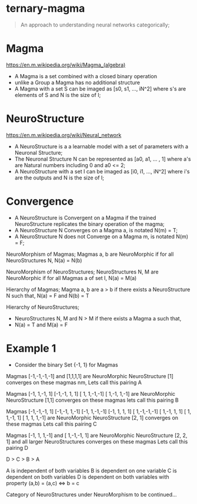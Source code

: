 # ternary-magma
> An approach to understanding neural networks categorically;

# Magma

https://en.m.wikipedia.org/wiki/Magma_(algebra)

- A Magma is a set combined with a closed binary operation
- unlike a Group a Magma has no additional structure
- A Magma with a set S can be imaged as [s0, s1, ..., iN^2] where s's are elements of S and N is the size of I;

# NeuroStructure

https://en.m.wikipedia.org/wiki/Neural_network

- A NeuroStructure is a a learnable model with a set of parameters with a Neuronal Structure;
- The Neuronal Structure N can be represented as [a0, a1, ... , 1] where a's are Natural numbers including 0 and a0 <= 2;
- A NeuroStructure with a set I can be imaged as [i0, i1, ..., iN^2] where i's are the outputs and N is the size of I;

# Convergence
- A NeuroStructure is Convergent on a Magma if the trained NeuroStructure replicates the binary operation of the magma;
- A NeuroStructure N Converges on a Magma a, is notated N(m) = T;
- A NeuroStructure N does not Converge on a Magma m, is notated N(m) = F;

NeuroMorphism of Magmas;
Magmas a, b are NeuroMorphic if for all NeuroStructures N,
N(a) = N(b)

NeuroMorphism of NeuroStructures;
NeuroStructures N, M are NeuroMorphic if for all Magmas a of set I,
N(a) =  M(a)

Hierarchy of Magmas;
Magma a, b are a > b if there exists a NeuroStructure N such that,
N(a) = F and N(b) = T

Hierarchy of NeuroStructures;
- NeuroStructures N, M ard N > M if there exists a Magma a such that,
- N(a) = T and M(a) = F

# Example 1
- Consider the binary Set {-1, 1} for Magmas

Magmas [-1,-1,-1,-1] and [1,1,1,1] are NeuroMorphic
NeuroStructure [1] converges on these magmas nm,
Lets call this pairing A

Magmas  [-1, 1,-1, 1] [-1,-1, 1, 1] [ 1, 1,-1,-1] [ 1,-1, 1,-1] are NeuroMorphic
NeuroStructure [1,1] converges on these magmas
lets call this pairing B

Magmas [-1,-1,-1, 1] [-1,-1, 1,-1] [-1, 1,-1,-1] [-1, 1, 1, 1]
       [ 1,-1,-1,-1] [ 1,-1, 1, 1] [ 1, 1,-1, 1] [ 1, 1, 1,-1] are NeuroMorphic
NeuroStructure [2, 1] converges on these magmas
Lets call this pairing C

Magmas [-1, 1, 1,-1] and [ 1,-1,-1, 1] are NeuroMorphic
NeuroStructure [2, 2, 1] and all larger NeuroStructures converges on these magmas
Lets call this pairing D

D > C > B > A

A is independent of both variables
B is dependent on one variable
C is dependent on both variables
D is dependent on both variables with property (a,b) = (a,c) <=> b = c

Category of NeuroStructures under NeuroMorphism
to be continued...
